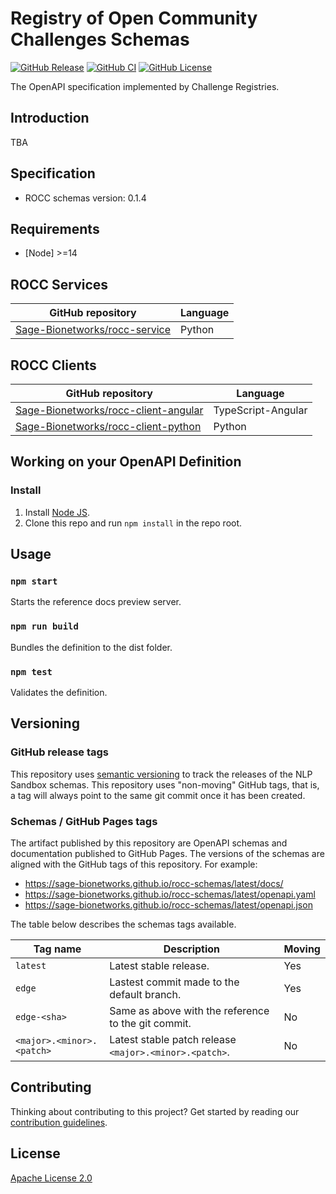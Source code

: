 # Registry of Open Community Challenges Schemas

[![GitHub Release](https://img.shields.io/github/release/Sage-Bionetworks/rocc-schemas.svg?include_prereleases&color=94398d&labelColor=555555&logoColor=ffffff&style=for-the-badge&logo=github)](https://github.com/Sage-Bionetworks/rocc-schemas)
[![GitHub CI](https://img.shields.io/github/workflow/status/sage-bionetworks/rocc-schemas/ci.svg?color=94398d&labelColor=555555&logoColor=ffffff&style=for-the-badge&logo=github)](https://github.com/sage-bionetworks/rocc-schemas)
[![GitHub License](https://img.shields.io/github/license/sage-bionetworks/rocc-schemas.svg?color=94398d&labelColor=555555&logoColor=ffffff&style=for-the-badge&logo=github)](https://github.com/sage-bionetworks/rocc-schemas)

The OpenAPI specification implemented by Challenge Registries.

## Introduction

TBA

## Specification

- ROCC schemas version: 0.1.4

## Requirements

- [Node] >=14

## ROCC Services

GitHub repository                               | Language
------------------------------------------------|---------
[Sage-Bionetworks/rocc-service]                 | Python

## ROCC Clients

GitHub repository                               | Language
------------------------------------------------|---------
[Sage-Bionetworks/rocc-client-angular]          | TypeScript-Angular
[Sage-Bionetworks/rocc-client-python]           | Python

## Working on your OpenAPI Definition

### Install

1. Install [Node JS](https://nodejs.org/).
2. Clone this repo and run `npm install` in the repo root.

## Usage

### `npm start`

Starts the reference docs preview server.

### `npm run build`

Bundles the definition to the dist folder.

### `npm test`

Validates the definition.

## Versioning

### GitHub release tags

This repository uses [semantic versioning] to track the releases of the NLP
Sandbox schemas. This repository uses "non-moving" GitHub tags, that is, a tag
will always point to the same git commit once it has been created.

### Schemas / GitHub Pages tags

The artifact published by this repository are OpenAPI schemas and documentation
published to GitHub Pages. The versions of the schemas are aligned with the
GitHub tags of this repository. For example:

- https://sage-bionetworks.github.io/rocc-schemas/latest/docs/
- https://sage-bionetworks.github.io/rocc-schemas/latest/openapi.yaml
- https://sage-bionetworks.github.io/rocc-schemas/latest/openapi.json

The table below describes the schemas tags available.

| Tag name                        | Description                                            | Moving
|---------------------------------|--------------------------------------------------------|-------
| `latest`                        | Latest stable release.                                 | Yes
| `edge`                          | Lastest commit made to the default branch.             | Yes
| `edge-<sha>`                    | Same as above with the reference to the git commit.    | No
| `<major>.<minor>.<patch>`       | Latest stable patch release `<major>.<minor>.<patch>`. | No

## Contributing

Thinking about contributing to this project? Get started by reading our
[contribution guidelines].

## License

[Apache License 2.0]

<!-- Links -->

[Sage-Bionetworks/rocc-service]: https://github.com/Sage-Bionetworks/rocc-service
[Sage-Bionetworks/rocc-client-angular]: https://github.com/Sage-Bionetworks/rocc-client-angular
[Sage-Bionetworks/rocc-client-python]: https://github.com/Sage-Bionetworks/rocc-client-python
[semantic versioning]: https://semver.org/
[contribution guidelines]: .github/CONTRIBUTING.md
[Apache License 2.0]: https://github.com/Sage-Bionetworks/rocc-schemas/blob/develop/LICENSE
